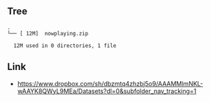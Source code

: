 ## Tree
```
.
└── [ 12M]  nowplaying.zip

  12M used in 0 directories, 1 file
```

## Link
- https://www.dropbox.com/sh/dbzmtq4zhzbj5o9/AAAMMlmNKL-wAAYK8QWyL9MEa/Datasets?dl=0&subfolder_nav_tracking=1